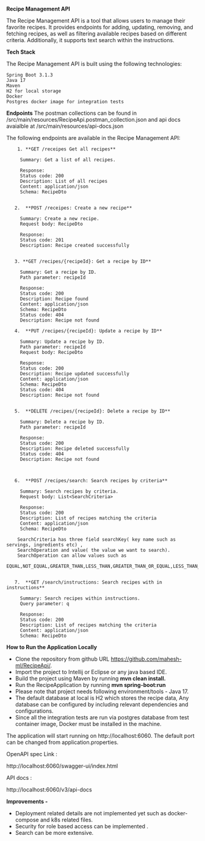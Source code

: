 **Recipe Management API**

The Recipe Management API is a tool that allows users to manage their favorite recipes. 
It provides endpoints for adding, updating, removing, and fetching recipes, 
as well as filtering available recipes based on different criteria. 
Additionally, it supports text search within the instructions.

**Tech Stack**

The Recipe Management API is built using the following technologies:


    Spring Boot 3.1.3
    Java 17
    Maven
    H2 for local storage
    Docker
    Postgres docker image for integration tests

**Endpoints**
The postman collections can be found in /src/main/resources/RecipeApi.postman_collection.json
and api docs avaialble at  /src/main/resources/api-docs.json


The following endpoints are available in the Recipe Management API:

        1. **GET /receipes Get all recipes**

         Summary: Get a list of all recipes.

         Response:
         Status code: 200
         Description: List of all recipes
         Content: application/json
         Schema: RecipeDto


       2.  **POST /receipes: Create a new recipe**

         Summary: Create a new recipe.
         Request body: RecipeDto

         Response:
         Status code: 201
         Description: Recipe created successfully

   
       3. **GET /recipes/{recipeId}: Get a recipe by ID**
   
         Summary: Get a recipe by ID.
         Path parameter: recipeId

         Response:
         Status code: 200
         Description: Recipe found
         Content: application/json
         Schema: RecipeDto
         Status code: 404
         Description: Recipe not found
   
       4.  **PUT /recipes/{recipeId}: Update a recipe by ID**
   
         Summary: Update a recipe by ID.
         Path parameter: recipeId
         Request body: RecipeDto

         Response:
         Status code: 200
         Description: Recipe updated successfully
         Content: application/json
         Schema: RecipeDto
         Status code: 404
         Description: Recipe not found
   
   
       5.  **DELETE /recipes/{recipeId}: Delete a recipe by ID**
   
         Summary: Delete a recipe by ID.
         Path parameter: recipeId

         Response:
         Status code: 200
         Description: Recipe deleted successfully
         Status code: 404
         Description: Recipe not found
   
   
         
       6.  **POST /recipes/search: Search recipes by criteria**
   
         Summary: Search recipes by criteria.
         Request body: List<SearchCriteria>

         Response:
         Status code: 200
         Description: List of recipes matching the criteria
         Content: application/json
         Schema: RecipeDto

        SearchCriteria has three field searchKey( key name such as servings, ingredients etc) , 
        SearchOperation and value( the value we want to search). 
        SearchOperation can allow values such as  
             EQUAL,NOT_EQUAL,GREATER_THAN,LESS_THAN,GREATER_THAN_OR_EQUAL,LESS_THAN_OR_EQUAL,LIKE,NOT_LIKE,IN,NOT_IN
        
   
       7.  **GET /search/instructions: Search recipes with in instructions**
   
         Summary: Search recipes within instructions.
         Query parameter: q

         Response:
         Status code: 200
         Description: List of recipes matching the criteria
         Content: application/json
         Schema: RecipeDto

**How to Run the Application Locally**

* Clone the repository from github URL https://github.com/mahesh-ml/RecipeApi/.
* Import the project to Intellij or Eclipse or any java based IDE.
* Build the project using Maven by running **mvn clean install.**
* Run the RecipeApplication by running **mvn spring-boot:run**
* Please note that project needs following environment/tools - Java 17.
* The default database at local is H2 which stores the recipe data, Any database can be configured by including relevant dependencies and configurations.
* Since all the integration tests are run via postgres database from test container image, Docker must be installed in
  the machine.

The application will start running on http://localhost:6060.
The default port can be changed from application.properties.

OpenAPI spec Link : 

 http://localhost:6060/swagger-ui/index.html

API docs : 

 http://localhost:6060/v3/api-docs



**Improvements -**

* Deployment related details are not implemented yet such as docker-compose and k8s related files.
* Security for role based access can be implemented .
* Search can be more extensive.